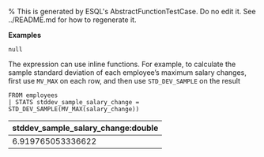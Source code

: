 % This is generated by ESQL's AbstractFunctionTestCase. Do no edit it. See ../README.md for how to regenerate it.

**Examples**

```esql
null
```

The expression can use inline functions. For example, to calculate the sample standard deviation of each employee’s maximum salary changes, first use `MV_MAX` on each row, and then use `STD_DEV_SAMPLE` on the result

```esql
FROM employees
| STATS stddev_sample_salary_change = STD_DEV_SAMPLE(MV_MAX(salary_change))
```

| stddev_sample_salary_change:double |
| --- |
| 6.919765053336622 |


